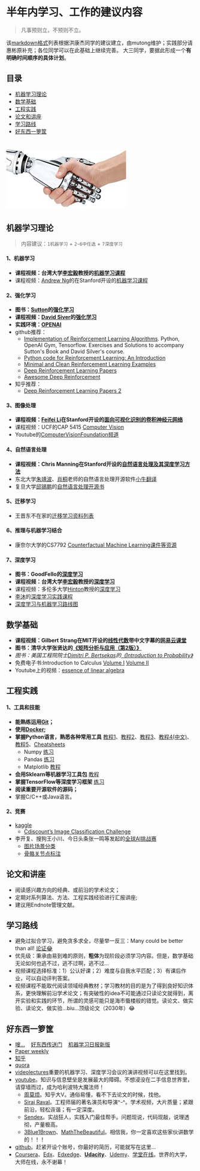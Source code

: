 # 半年内学习、工作的建议内容                               

> 凡事预则立，不预则不立。

该[markdown格式](https://github.com/guodongxiaren/README)列表根据洪康杰同学的建议建立，由mutong维护；实践部分请惠彬原补充；各位同学可以在此基础上继续完善。
大三同学，要据此形成一个**有明确时间顺序的具体计划**。

## 目录
* [机器学习理论](#机器学习理论)
* [数学基础](#数学基础)
* [工程实践](#工程实践)
* [论文和讲座](#论文和讲座)
* [学习路线](#学习路线)
* [好东西一箩筐](#好东西一箩筐)

![](./shake.jpg) 
======

## 机器学习理论
> 内容建议：`1机器学习` + `2~6中任选` + `7深度学习`

#### 1、机器学习	
+ **课程视频：台湾大学[李宏毅](http://speech.ee.ntu.edu.tw/~tlkagk/)教授的[机器学习课程](https://www.youtube.com/watch?v=fegAeph9UaA&list=PLJV_el3uVTsPy9oCRY30oBPNLCo89yu49)**
+ 课程视频：[Andrew Ng](http://www.andrewng.org/)的在Stanford开设的[机器学习课程](https://www.youtube.com/watch?v=UzxYlbK2c7E&list=PLA89DCFA6ADACE599)

#### 2、强化学习
+ **图书：[Sutton](http://incompleteideas.net/sutton/)的[强化学习](http://incompleteideas.net/sutton/book/the-book.html)**
+ **课程视频：[David Siver](http://www.csml.ucl.ac.uk/people/silver/)的[强化学习](https://www.youtube.com/watch?v=2pWv7GOvuf0&list=PL7-jPKtc4r78-wCZcQn5IqyuWhBZ8fOxT)**
+ **实践环境：[OPENAI](https://openai.com/)**
+ github推荐：
  - [Implementation of Reinforcement Learning Algorithms](https://github.com/dennybritz/reinforcement-learning). Python, OpenAI Gym, Tensorflow. Exercises and Solutions to accompany Sutton's Book and David Silver's course.
  - [Python code for Reinforcement Learning: An Introduction](https://github.com/ShangtongZhang/reinforcement-learning-an-introduction)
  - [Minimal and Clean Reinforcement Learning Examples](https://github.com/rlcode/reinforcement-learning)
  - [Deep Reinforcement Learning Papers](https://github.com/dennybritz/reinforcement-learning)
  - [Awesome Deep Reinforcement](https://github.com/aikorea/awesome-rl)
+ 知乎推荐：
  - [Deep Reinforcement Learning Papers 2](https://zhuanlan.zhihu.com/p/23600620)

#### 3、图像处理
+ **课程视频：[Feifei Li](http://vision.stanford.edu/feifeili/)在Stanford开设的[面向可视化识别的卷积神经元网络](http://cs231n.stanford.edu/)**
+ 课程视频：UCF的CAP 5415 [Computer Vision](http://crcv.ucf.edu/courses/CAP5415/Fall2012/)
+ Youtube的[ComputerVisionFoundation频道](https://www.youtube.com/channel/UC0n76gicaarsN_Y9YShWwhw/playlists)

#### 4、自然语言处理
+ **课程视频：Chris Manning在Stanford开设的[自然语言处理及其深度学习方法](http://web.stanford.edu/class/cs224n/)**
+ 东北大学[朱靖波](http://www.cse.neu.edu.cn/TeacherSinglePage.aspx?teacher_id=a7aef635-aa4d-4c67-892b-6d32dac5d54c&navigation_id=798670aa-6c90-42a3-88de-42ca6e413ba6&module=%u6559%u5E08%u540D%u5F55)、[肖桐](http://www.cse.neu.edu.cn/TeacherSinglePage.aspx?teacher_id=338cc497-24c6-460d-a23f-1ab5a381e3f2&navigation_id=798670aa-6c90-42a3-88de-42ca6e413ba6&module=%u6559%u5E08%u540D%u5F55)老师的自然语言处理开源软件[小牛翻译](http://www.nlplab.com/NiuPlan/NiuTrans.ch.html)
+ 复旦大学[邱锡鹏](http://nlp.fudan.edu.cn/xpqiu/)的[自然语言处理开源书](https://github.com/nndl/nndl.github.io)

#### 5、迁移学习
+ 王晋东不在家的[迁移学习资料列表](https://github.com/wantingallin/transferlearning)

#### 6、推理与机器学习结合
+ 康奈尔大学的CS7792 [Counterfactual Machine Learning课件等资源](https://www.cs.cornell.edu/courses/cs7792/2016fa/)

#### 7、深度学习
+ **图书：GoodFello的[深度学习](http://www.deeplearningbook.org/)**
+ **课程视频：台湾大学[李宏毅](http://speech.ee.ntu.edu.tw/~tlkagk/)教授的[深度学习](https://www.youtube.com/watch?v=IzHoNwlCGnE&list=PLJV_el3uVTsPMxPbjeX7PicgWbY7F8wW9)**
+ 课程视频：多伦多大学[Hinton](http://www.cs.toronto.edu/~hinton/)教授的[深度学习](https://www.youtube.com/watch?v=cbeTc-Urqak&list=PLoRl3Ht4JOcdU872GhiYWf6jwrk_SNhz9)
+ [李沐](https://zhuanlan.zhihu.com/p/25099638)的[深度学习实践课程](http://zh.gluon.ai/index.html)
+ [深度学习与机器学习路线图](https://github.com/SherlockLiao/Roadmap-of-DL-and-ML/blob/master/README_cn.md)

## 数学基础	
+ **课程视频：Gilbert Strang在MIT开设的[线性代数](https://www.youtube.com/watch?v=ZK3O402wf1c&list=PL49CF3715CB9EF31D)带中文字幕的[网易云课堂](http://open.163.com/special/opencourse/daishu.html)**
+ **图书：清华大学张贤达的[《矩阵分析与应用（第2版）》](https://item.jd.com/11367945.html)**
+ *图书：美国工程院院士[Dimitri P. Bertsekas](http://www.mit.edu/~dimitrib/home.html)的[《Introduction to Probability》](https://item.jd.com/11842157.html)*
+ 免费电子书:Introduction to Calculus    [Volume I](http://www.math.odu.edu/~jhh/Volume-1.PDF)    [Volume II](http://www.math.odu.edu/~jhh/Volume-2.PDF)
+ Youtube上的视频：[essence of linear algebra](https://www.youtube.com/watch?v=kjBOesZCoqc&list=PLZHQObOWTQDPD3MizzM2xVFitgF8hE_ab)

## 工程实践
#### 1、工具和技能
+ **能熟练运用[Git](https://www.youtube.com/watch?v=kQSzft2Jj8Y&list=PLXO45tsB95cKysjmSNln65YoUt9lwEl7-)；**
+ **使用[Docker](https://www.youtube.com/watch?v=dlyMXkU2sBc&list=PLO5e_-yXpYLCd62cFFNQWdZmB1j6KhG9d);**
+ **掌握Python语言，熟悉各种常用工具** [教程1](https://github.com/jrjohansson/scientific-python-lectures)、[教程2](https://github.com/ipython-books/cookbook-code)、[教程3](https://github.com/DonJayamanne/pythonVSCode)、[教程4(中文)](https://github.com/lijin-THU/notes-python)、[教程5](https://github.com/donnemartin/data-science-ipython-notebooks)、[Cheatsheets](https://github.com/kailashahirwar/cheatsheets-ai)
  - Numpy [练习](https://github.com/Kyubyong/numpy_exercises)
  - Pandas [练习](https://github.com/guipsamora/pandas_exercises)
  - Matplotlib [教程](https://github.com/rougier/matplotlib-tutorial)
+ **会用Sklearn等机器学习工具包** [教程](https://github.com/pandas-dev/sklearn-pandas)
+ **掌握TensorFlow等深度学习框架**  [练习](https://github.com/Kyubyong/tensorflow-exercises) 
+ **阅读重要开源软件的源码；**
+ 掌握C/C++或Java语言。
#### 2、竞赛
+ [kaggle](https://www.kaggle.com/)
  - [Cdiscount’s Image Classification Challenge](https://www.kaggle.com/c/cdiscount-image-classification-challenge)
+ 李开复、搜狗王小川、今日头条张一鸣等发起的[全球AI挑战赛](https://challenger.ai/)
  - [图片场景分类](https://challenger.ai/competition/scene)
  - [骨骼关节点标注](https://challenger.ai/competition/keypoint)

## 论文和讲座
+ 阅读感兴趣方向的经典、或前沿的学术论文；
+ 定期对系列算法、方法、工程实践经验进行汇报讲座;
+ 建议用Endnote管理文献。

## 学习路线
+ 避免过拟合学习，避免贪多求全，尽量举一反三：Many could be better than all! [论证:joy:](https://pdfs.semanticscholar.org/1fbf/32e5312610fc575259640e1e5f2acf62e652.pdf)
+ 优先级：秉承由易到难的原则，**粗体**为现阶段必须学习内容。但是，数学基础无论如何也逃不过，逃不过啊，逃不过...
+ 视频课程选择标准：1）公认好课；2）难度与自我水平匹配；3）有课后作业，可以自动评判答案。
+ 视频课程不能取代阅读领域经典教材；学习教材的目的是为了得到良好知识体系，更快理解前沿学术论文；有突破性的idea不可能通过只读论文就得到，离开实验和实践的环节，所谓的灵感可能只是海市蜃楼般的错觉。读论文、做实验、读论文、做实验...biu...顶级论文（2030年）:joy:

## 好东西一箩筐
+ [嗖...](http://memect.com/)    [好东西传送门](http://weibo.com/haoawesome?refer_flag=1005055014_&is_hot=1)    [机器学习日报新版](http://forum.ai100.com.cn) 
+ [Paper weekly](http://rsarxiv.github.io/)
+ [知乎](www.zhihu.com)
+ [quora](https://www.quora.com/)
+ [videolectures](http://videolectures.net/)重要的机器学习、深度学习会议的演讲视频可以在这里找到。
+ [youtube](www.youtube.com)。知识与信息壁垒是发展最大的障碍。不想浸没在二手信息世界里，请穿墙而过，成为哈利波特大魔法师！
  - [周莫烦](https://www.youtube.com/user/MorvanZhou/playlists)。知乎大V。通俗易懂，看不下去论文的时候，找他。
  - [Siraj Raval](https://www.youtube.com/channel/UCWN3xxRkmTPmbKwht9FuE5A/playlists)。工程师届的著名演员和导演^-^。学术视频，大片质量；紧跟前沿，轻松诙谐；有一定深度。
  - [Sendex](https://www.youtube.com/user/sentdex)。实战狂人，实践入门最佳帮手。问题现说，代码现敲，说理透彻，产量极高。
  - [3Blue1Brown](https://www.youtube.com/channel/UCYO_jab_esuFRV4b17AJtAw)、[MathTheBeautiful](https://www.youtube.com/channel/UCr22xikWUK2yUW4YxOKXclQ/playlists)。相信我，你一定喜欢这些家伙讲数学的！！！
+ [github](www.github.com)。赶紧开设个账号，你最好的简历，可能就写在这里...
+ [Coursera](www.coursera.org)、[Edx](www.edx.org)、[Edxedge](https://edge.edx.org/login)、[**Udacity**](https://cn.udacity.com/)、[Udemy](https://www.udemy.com/)、[学堂在线](http://www.xuetangx.com/)。世界的大学，大师在线，永不谢幕！
